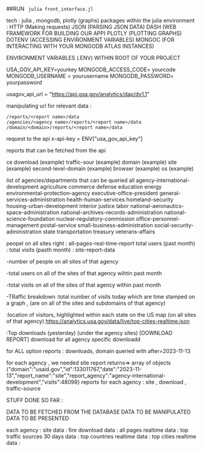 ##RUN
<code>
julia front_interface.jl
</code>





tech : julia , mongodb, plotly (graphs)
packages within the julia environment : 
HTTP (Making requests)
JSON (PARSING JSON DATA)
DASH (WEB FRAMEWORK FOR BUILDING OUR APP)
PLOTLY (PLOTTING GRAPHS)
DOTENV (ACCESSING ENVIRONMENT VARIABLES)
MONGOC (FOR INTERACTING WITH YOUR MONGODB ATLAS INSTANCES)

ENVIRONMENT VARIABLES (.ENV) WITHIN ROOT OF YOUR PROJECT


USA_GOV_API_KEY=yourkey
MONGODB_ACCESS_CODE= yourcode 
MONGODB_USERNAME = yourusername
MONGODB_PASSWORD= yourpassword


usagov_api_url = "https://api.gsa.gov/analytics/dap/dv1.1"


manipulating url for relevant data : 

    /reports/<report name>/data
    /agencies/<agency name>/reports/<report name>/data
    /domain/<domain>/reports/<report name>/data

request to the api
x-api-key = ENV["usa_gov_api_key"]



reports that can be fetched from the api 

  ce  download (example) 
    traffic-sour (example)
    domain (example)
    site (example)
    second-level-domain (example)
    browser (example)
    os (example)





list of agencies/departments that can be queried
    all
    agency-international-development 
    agriculture 
    commerce 
    defense 
    education 
    energy 
    environmental-protection-agency 
    executive-office-president 
    general-services-administration 
    health-human-services 
    homeland-security 
    housing-urban-development 
    interior 
    justice 
    labor 
    national-aeronautics-space-administration 
    national-archives-records-administration 
    national-science-foundation 
    nuclear-regulatory-commission 
    office-personnel-management 
    postal-service 
    small-business-administration 
    social-security-administration 
    state 
    transportation 
    treasury 
    veterans-affairs 







peopel on all sites right : all-pages-real-time-report
total users (past month) : 
total visits (pasth month) : site-report-data







-number of people on all sites of that agency 


-total users on all of the sites of that agency wihtin past month 

-total visits on all of the sites of that agency within past month 



-TRaffic breakdown 
:total number of visits today which are time stamped on a graph , (are on all of the sites and subdomains of that agency)

:location of visitors, highlighted within each state on the US map (on all sites of that agency) 
https://analytics.usa.gov/data/live/top-cities-realtime.json

:Top downloads (yesterday) (under the agency sites) [DOWNLOAD REPORT]
download for all
agency specific downloadd


for ALL option
reports : downloads, domain
queried with after=2023-11-13



for each agency , we needed site report 
returns=> array of objects 
{"domain":"usaid.gov","id":133011767,"date":"2023-11-13","report_name":"site","report_agency":"agency-international-development","visits":48099}
reports for each agency : site , download , traffic-source





STUFF DONE SO FAR :

DATA TO BE FETCHED FROM THE DATABASE 
DATA TO BE MANIPULATED
DATA TO BE PRESENTED




each agency : 
site data : fire
download data : 
all pages realtime data : 
top traffic sources 30 days data : 
top countries realtime data :
top cities realtime data : 




